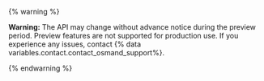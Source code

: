 {% warning %}

**Warning:** The API may change without advance notice during the preview period. Preview features are not supported for production use. If you experience any issues, contact {% data variables.contact.contact_osmand_support%}.

{% endwarning %}

